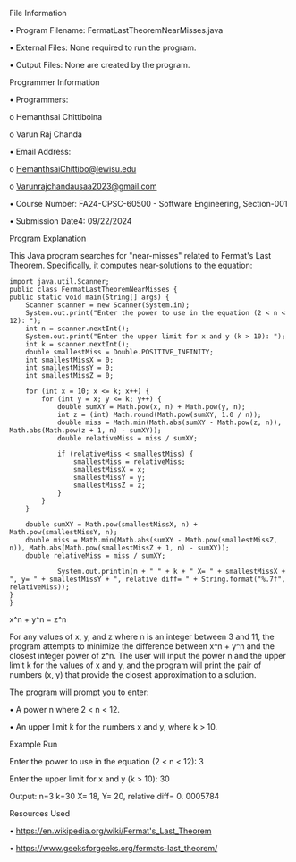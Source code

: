 File Information


•	Program Filename: FermatLastTheoremNearMisses.java


•	External Files: None required to run the program.


•	Output Files: None are created by the program.


Programmer Information

•	Programmers:

o	Hemanthsai Chittiboina

o	Varun Raj Chanda

•	Email Address:

o	HemanthsaiChittibo@lewisu.edu

o	Varunrajchandausaa2023@gmail.com

•	Course Number: FA24-CPSC-60500 - Software Engineering, Section-001 

•	Submission Date4:  09/22/2024

Program Explanation

This Java program searches for "near-misses" related to Fermat's Last Theorem. Specifically, it computes near-solutions to the equation:

    import java.util.Scanner;
    public class FermatLastTheoremNearMisses {
    public static void main(String[] args) {
        Scanner scanner = new Scanner(System.in);
        System.out.print("Enter the power to use in the equation (2 < n < 12): ");
        int n = scanner.nextInt();
        System.out.print("Enter the upper limit for x and y (k > 10): ");
        int k = scanner.nextInt();
        double smallestMiss = Double.POSITIVE_INFINITY;
        int smallestMissX = 0;
        int smallestMissY = 0;
        int smallestMissZ = 0;

        for (int x = 10; x <= k; x++) {
            for (int y = x; y <= k; y++) {
                double sumXY = Math.pow(x, n) + Math.pow(y, n);
                int z = (int) Math.round(Math.pow(sumXY, 1.0 / n));
                double miss = Math.min(Math.abs(sumXY - Math.pow(z, n)), Math.abs(Math.pow(z + 1, n) - sumXY));
                double relativeMiss = miss / sumXY;

                if (relativeMiss < smallestMiss) {
                    smallestMiss = relativeMiss;
                    smallestMissX = x;
                    smallestMissY = y;
                    smallestMissZ = z;
                }
            }
        }

        double sumXY = Math.pow(smallestMissX, n) + Math.pow(smallestMissY, n);
        double miss = Math.min(Math.abs(sumXY - Math.pow(smallestMissZ, n)), Math.abs(Math.pow(smallestMissZ + 1, n) - sumXY));
        double relativeMiss = miss / sumXY;

                System.out.println(n + " " + k + " X= " + smallestMissX + ", y= " + smallestMissY + ", relative diff= " + String.format("%.7f", relativeMiss));
    }
    }




x^n + y^n = z^n

For any values of x, y, and z where n is an integer between 3 and 11, the program attempts to minimize the difference between x^n + y^n and the closest integer power of z^n. The user will input the power n and the upper limit k for the values of x and y, and the program will print the pair of numbers (x, y) that provide the closest approximation to a solution.


The program will prompt you to enter:

•	A power n where 2 < n < 12.

•	An upper limit k for the numbers x and y, where k > 10.

Example Run

Enter the power to use in the equation (2 < n < 12): 3

Enter the upper limit for x and y (k > 10): 30

Output: n=3 k=30 X= 18, Y= 20, relative diff= 0. 0005784


Resources Used

•	https://en.wikipedia.org/wiki/Fermat's_Last_Theorem

•	https://www.geeksforgeeks.org/fermats-last_theorem/
